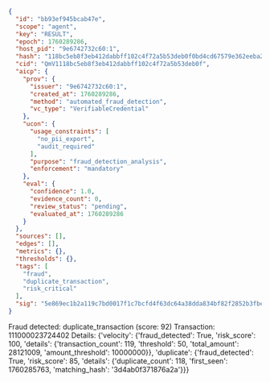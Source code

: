 ```json
{
  "id": "bb93ef945bcab47e",
  "scope": "agent",
  "key": "RESULT",
  "epoch": 1760289286,
  "host_pid": "9e6742732c60:1",
  "hash": "118bc5eb8f3eb412dabbff102c4f72a5b53deb0f0bd4cd67579e362eeba229fd",
  "cid": "QmV1118bc5eb8f3eb412dabbff102c4f72a5b53deb0f",
  "aicp": {
    "prov": {
      "issuer": "9e6742732c60:1",
      "created_at": 1760289286,
      "method": "automated_fraud_detection",
      "vc_type": "VerifiableCredential"
    },
    "ucon": {
      "usage_constraints": [
        "no_pii_export",
        "audit_required"
      ],
      "purpose": "fraud_detection_analysis",
      "enforcement": "mandatory"
    },
    "eval": {
      "confidence": 1.0,
      "evidence_count": 0,
      "review_status": "pending",
      "evaluated_at": 1760289286
    }
  },
  "sources": [],
  "edges": [],
  "metrics": {},
  "thresholds": {},
  "tags": [
    "fraud",
    "duplicate_transaction",
    "risk_critical"
  ],
  "sig": "5e869ec1b2a119c7bd0017f1c7bcfd4f63dc64a38dda834bf82f2852b3fbe0cf"
}
```

Fraud detected: duplicate_transaction (score: 92)
Transaction: 111000023724402
Details: {'velocity': {'fraud_detected': True, 'risk_score': 100, 'details': {'transaction_count': 119, 'threshold': 50, 'total_amount': 28121009, 'amount_threshold': 10000000}}, 'duplicate': {'fraud_detected': True, 'risk_score': 85, 'details': {'duplicate_count': 118, 'first_seen': 1760285763, 'matching_hash': '3d4ab0f371876a2a'}}}